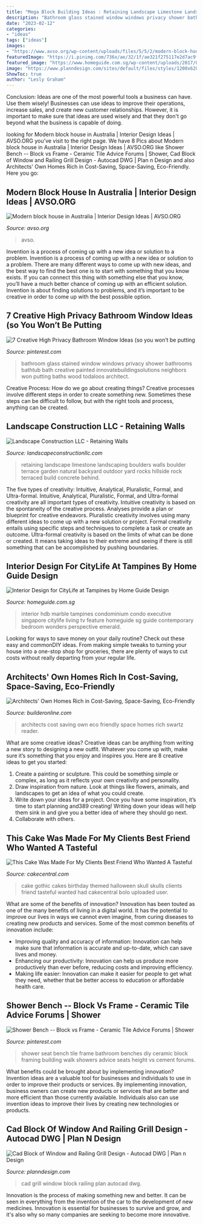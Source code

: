 ```yaml
---
title: "Mega Block Building Ideas : Retaining Landscape Limestone Landscaping Boulders Walls Boulder Terrace Garden Natural Backyard Outdoor Yard Rocks Hillside Rock Terraced Build Concrete Behind"
description: "Bathroom glass stained window windows privacy shower bathrooms bathtub bath creative painted innovatebuildingsolutions neighbors won putting baths wood todaloos architect"
date: "2023-02-12"
categories:
- "ideas"
tags: ["ideas"]
images:
- "https://www.avso.org/wp-content/uploads/files/5/5/2/modern-block-house-in-australia-4-552.jpg"
featuredImage: "https://i.pinimg.com/736x/ae/32/1f/ae321f275117e2d7ac9ff72706061a50--shower-benches-shower-seat.jpg"
featured_image: "https://www.homeguide.com.sg/wp-content/uploads/2017/07/condominium-interior-design-singapore-citylife-tampines-1024x683.jpg"
image: "https://www.planndesign.com/sites/default/files/styles/1200x620/public/2020/05/cad-block-of-window-and-railing-grill-design.jpg?itok=DAdPgOuT"
ShowToc: true
author: "Lesly Graham"
---
```



Conclusion: Ideas are one of the most powerful tools a business can have. Use them wisely!
Businesses can use ideas to improve their operations, increase sales, and create new customer relationships. However, it is important to make sure that ideas are used wisely and that they don't go beyond what the business is capable of doing.

	

		
looking for Modern block house in Australia | Interior Design Ideas | AVSO.ORG you've visit to the right page. We have 8 Pics about Modern block house in Australia | Interior Design Ideas | AVSO.ORG like Shower Bench -- Block vs Frame - Ceramic Tile Advice Forums | Shower, Cad Block of Window and Railing Grill Design - Autocad DWG | Plan n Design and also Architects&#039; Own Homes Rich in Cost-Saving, Space-Saving, Eco-Friendly. Here you go:
		
    
## Modern Block House In Australia | Interior Design Ideas | AVSO.ORG

<img loading=lazy src="https://www.avso.org/wp-content/uploads/files/5/5/2/modern-block-house-in-australia-4-552.jpg" onerror="this.onerror=null;this.src='https://tse2.mm.bing.net/th?id=OIP.nJEHKMU_mlBdnXsvmO6oPgHaE7&amp;pid=15.1';" alt="Modern block house in Australia | Interior Design Ideas | AVSO.ORG">

_Source: avso.org_

>avso. 

	

Invention is a process of coming up with a new idea or solution to a problem.
Invention is a process of coming up with a new idea or solution to a problem. There are many different ways to come up with new ideas, and the best way to find the best one is to start with something that you know exists. If you can connect this thing with something else that you know, you’ll have a much better chance of coming up with an efficient solution. Invention is about finding solutions to problems, and it’s important to be creative in order to come up with the best possible option.

    
## 7 Creative High Privacy Bathroom Window Ideas (so You Won’t Be Putting

<img loading=lazy src="https://i.pinimg.com/736x/3d/9d/e6/3d9de6fcb27e9a68dcc708b7e8fe00f5.jpg" onerror="this.onerror=null;this.src='https://tse2.mm.bing.net/th?id=OIP.7rcpC8ah2mGZa9Zsy4ERrwHaKI&amp;pid=15.1';" alt="7 Creative High Privacy Bathroom Window Ideas (so you won’t be putting">

_Source: pinterest.com_

>bathroom glass stained window windows privacy shower bathrooms bathtub bath creative painted innovatebuildingsolutions neighbors won putting baths wood todaloos architect. 

	

Creative Process: How do we go about creating things?
Creative processes involve different steps in order to create something new. Sometimes these steps can be difficult to follow, but with the right tools and process, anything can be created.

    
## Landscape Construction LLC - Retaining Walls

<img loading=lazy src="http://landscapeconstructionllc.com/yahoo_site_admin/assets/images/limestone_martha.243153150_std.JPG" onerror="this.onerror=null;this.src='https://tse3.mm.bing.net/th?id=OIP.smQYS7GTRhLW4zYZn5RTrgHaJ3&amp;pid=15.1';" alt="Landscape Construction LLC - Retaining Walls">

_Source: landscapeconstructionllc.com_

>retaining landscape limestone landscaping boulders walls boulder terrace garden natural backyard outdoor yard rocks hillside rock terraced build concrete behind. 

	

The five types of creativity: Intuitive, Analytical, Pluralistic, Formal, and Ultra-formal.
Intuitive, Analytical, Pluralistic, Formal, and Ultra-formal creativity are all important types of creativity. Intuitive creativity is based on the spontaneity of the creative process. Analyses provide a plan or blueprint for creative endeavors. Pluralistic creativity involves using many different ideas to come up with a new solution or project. Formal creativity entails using specific steps and techniques to complete a task or create an outcome. Ultra-formal creativity is based on the limits of what can be done or created. It means taking ideas to their extreme and seeing if there is still something that can be accomplished by pushing boundaries.

    
## Interior Design For CityLife At Tampines By Home Guide Design

<img loading=lazy src="https://www.homeguide.com.sg/wp-content/uploads/2017/07/condominium-interior-design-singapore-citylife-tampines-1024x683.jpg" onerror="this.onerror=null;this.src='https://tse2.mm.bing.net/th?id=OIP.Ep_yTl-TkybO3aXeYCfaigHaE8&amp;pid=15.1';" alt="Interior Design for CityLife at Tampines by Home Guide Design">

_Source: homeguide.com.sg_

>interior hdb marble tampines condominium condo executive singapore citylife living tv feature homeguide sg guide contemporary bedroom wonders perspective emerald. 

	

Looking for ways to save money on your daily routine? Check out these easy and commonDIY ideas. From making simple tweaks to turning your house into a one-stop shop for groceries, there are plenty of ways to cut costs without really departing from your regular life.

    
## Architects&#039; Own Homes Rich In Cost-Saving, Space-Saving, Eco-Friendly

<img loading=lazy src="https://cdnassets.hw.net/20/35/c23fbad24ce684aced75823c16ef/0308custom01-1-tcm138-47305.jpg" onerror="this.onerror=null;this.src='https://tse2.mm.bing.net/th?id=OIP.NSV0kJ_xOP-EOT10xbGGBgHaJV&amp;pid=15.1';" alt="Architects&#039; Own Homes Rich in Cost-Saving, Space-Saving, Eco-Friendly">

_Source: builderonline.com_

>architects cost saving own eco friendly space homes rich swartz reader. 

	

What are some creative ideas?
Creative ideas can be anything from writing a new story to designing a new outfit. Whatever you come up with, make sure it’s something that you enjoy and inspires you. Here are 8 creative ideas to get you started: 
1) Create a painting or sculpture. This could be something simple or complex, as long as it reflects your own creativity and personality. 
2) Draw inspiration from nature. Look at things like flowers, animals, and landscapes to get an idea of what you could create. 
3) Write down your ideas for a project. Once you have some inspiration, it’s time to start planning and389 creating! Writing down your ideas will help them sink in and give you a better idea of where they should go next. 
4) Collaborate with others.

    
## This Cake Was Made For My Clients Best Friend Who Wanted A Tasteful

<img loading=lazy src="https://cdn001.cakecentral.com/gallery/2015/03/900_800771FY3J_this-cake-was-made-for-my-clients-best-friend-who-wanted-a-tasteful-gothic-themed-cake-that-had-red-black-and-skulls-so-this-is-what-i-ca.jpg" onerror="this.onerror=null;this.src='https://tse2.mm.bing.net/th?id=OIP.-JzrwDdLBQTBdx3XZt4ooAHaKK&amp;pid=15.1';" alt="This Cake Was Made For My Clients Best Friend Who Wanted A Tasteful">

_Source: cakecentral.com_

>cake gothic cakes birthday themed halloween skull skulls clients friend tasteful wanted had cakecentral bolo uploaded user. 

	

What are some of the benefits of innovation?
Innovation has been touted as one of the many benefits of living in a digital world. It has the potential to improve our lives in ways we cannot even imagine, from curing diseases to creating new products and services. Some of the most common benefits of innovation include: 
- Improving quality and accuracy of information: Innovation can help make sure that information is accurate and up-to-date, which can save lives and money. 
- Enhancing our productivity: Innovation can help us produce more productively than ever before, reducing costs and improving efficiency. 
- Making life easier: Innovation can make it easier for people to get what they need, whether that be better access to education or affordable health care.

    
## Shower Bench -- Block Vs Frame - Ceramic Tile Advice Forums | Shower

<img loading=lazy src="https://i.pinimg.com/736x/ae/32/1f/ae321f275117e2d7ac9ff72706061a50--shower-benches-shower-seat.jpg" onerror="this.onerror=null;this.src='https://tse3.mm.bing.net/th?id=OIP.-ijAo9HXoXmwCZTXKDlifgHaFj&amp;pid=15.1';" alt="Shower Bench -- Block vs Frame - Ceramic Tile Advice Forums | Shower">

_Source: pinterest.com_

>shower seat bench tile frame bathroom benches diy ceramic block framing building walk showers advice seats height vs cement forums. 

	

What benefits could be brought about by implementing innovation?
Invention ideas are a valuable tool for businesses and individuals to use in order to improve their products or services. By implementing innovation, business owners can create new products or services that are better and more efficient than those currently available. Individuals also can use invention ideas to improve their lives by creating new technologies or products.

    
## Cad Block Of Window And Railing Grill Design - Autocad DWG | Plan N Design

<img loading=lazy src="https://www.planndesign.com/sites/default/files/styles/1200x620/public/2020/05/cad-block-of-window-and-railing-grill-design.jpg?itok=DAdPgOuT" onerror="this.onerror=null;this.src='https://tse3.mm.bing.net/th?id=OIP.k_PlXVShYJQFR4AuWeO4hgHaD0&amp;pid=15.1';" alt="Cad Block of Window and Railing Grill Design - Autocad DWG | Plan n Design">

_Source: planndesign.com_

>cad grill window block railing plan autocad dwg. 

	

Innovation is the process of making something new and better. It can be seen in everything from the invention of the car to the development of new medicines. Innovation is essential for businesses to survive and grow, and it's also why so many companies are seeking to become more innovative.

